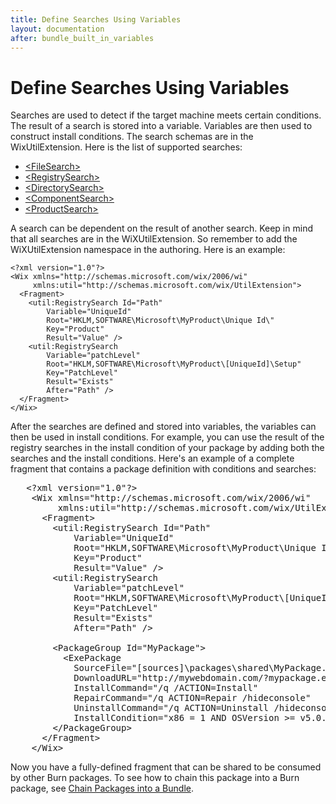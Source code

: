 ```yaml
---
title: Define Searches Using Variables
layout: documentation
after: bundle_built_in_variables
---
```

# Define Searches Using Variables

Searches are used to detect if the target machine meets certain conditions. The result of a search is stored into a variable. Variables are then used to construct install conditions. The search schemas are in the WixUtilExtension. Here is the list of supported searches:

* [&lt;FileSearch&gt;](~/xsd/util/filesearch.html)
* [&lt;RegistrySearch&gt;](~/xsd/util/registrysearch.html)
* [&lt;DirectorySearch&gt;](~/xsd/util/directorysearch.html)
* [&lt;ComponentSearch&gt;](~/xsd/util/componentsearch.html)
* [&lt;ProductSearch&gt;](~/xsd/util/productsearch.html)

A search can be dependent on the result of another search. Keep in mind that all searches are in the WiXUtilExtension. So remember to add the WiXUtilExtension namespace in the authoring. Here is an example:

    <?xml version="1.0"?>
    <Wix xmlns="http://schemas.microsoft.com/wix/2006/wi"
         xmlns:util="http://schemas.microsoft.com/wix/UtilExtension">
      <Fragment>
        <util:RegistrySearch Id="Path"
            Variable="UniqueId"
            Root="HKLM,SOFTWARE\Microsoft\MyProduct\Unique Id\"
            Key="Product"
            Result="Value" />
        <util:RegistrySearch 
            Variable="patchLevel"
            Root="HKLM,SOFTWARE\Microsoft\MyProduct\[UniqueId]\Setup"
            Key="PatchLevel"
            Result="Exists" 
            After="Path" />
      </Fragment>
    </Wix>

After the searches are defined and stored into variables, the variables can then be used in install conditions. For example, you can use the result of the registry searches in the install condition of your package by adding both the searches and the install conditions. Here&apos;s an example of a complete fragment that contains a package definition with conditions and searches:

<pre>   &lt;?xml version=&quot;1.0&quot;?&gt;
    &lt;Wix xmlns=&quot;http://schemas.microsoft.com/wix/2006/wi&quot;
         xmlns:util=&quot;http://schemas.microsoft.com/wix/UtilExtension&quot;&gt;
      &lt;Fragment&gt;
        &lt;util:RegistrySearch Id=&quot;Path&quot;
            Variable=&quot;UniqueId&quot;
            Root=&quot;HKLM,SOFTWARE\Microsoft\MyProduct\Unique Id\&quot;
            Key=&quot;Product&quot;
            Result=&quot;Value&quot; /&gt;
        &lt;util:RegistrySearch 
            Variable=&quot;patchLevel&quot;
            Root=&quot;HKLM,SOFTWARE\Microsoft\MyProduct\[UniqueId]\Setup&quot;
            Key=&quot;PatchLevel&quot;
            Result=&quot;Exists&quot; 
            After=&quot;Path&quot; /&gt;

        &lt;PackageGroup Id=&quot;MyPackage&quot;&gt;
          &lt;ExePackage 
            SourceFile=&quot;[sources]\packages\shared\MyPackage.exe&quot;
            DownloadURL=&quot;http://mywebdomain.com/?mypackage.exe&quot;
            InstallCommand=&quot;/q /ACTION=Install&quot;
            RepairCommand=&quot;/q ACTION=Repair /hideconsole&quot;
            UninstallCommand=&quot;/q ACTION=Uninstall /hideconsole&quot;
            InstallCondition=&quot;x86 = 1 AND OSVersion &gt;= v5.0.5121.0 <strong class="highlight">AND patchLevel = 0</strong>&quot; /&gt;
        &lt;/PackageGroup&gt;
      &lt;/Fragment&gt;
    &lt;/Wix&gt;  </pre>

Now you have a fully-defined fragment that can be shared to be consumed by other Burn packages. To see how to chain this package into a Burn package, see [Chain Packages into a Bundle](bundle_author_chain.html).
